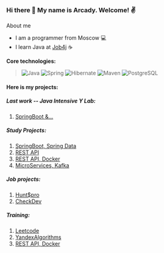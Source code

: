 ### Hi there 👋 My name is Arcady. Welcome! :v:

About me

* I am a programmer from Moscow :computer:
* I learn Java at [Job4j](https://job4j.ru/) :coffee:


<b>Core technologies:</b>
> ![Java](https://img.shields.io/badge/Java-%3E%3D%208-orange) 
![Spring](https://img.shields.io/badge/Spring-%3E2.7-green)
![Hibernate](https://img.shields.io/badge/Hybernate-%3E5.6-red)
![Maven](https://img.shields.io/badge/Maven-%3E4.0-blue)
![PostgreSQL](https://img.shields.io/badge/PostgreSQL-%3E%3D%209-blue)


#### Here is my projects:

##### Last work -- Java Intensive Y Lab:

1. [SpringBoot &...](https://github.com/Arcady555/YLabCarShopService)

##### Study Projects:

1. [SpringBoot, Spring Data](https://github.com/Arcady555/job4j_accidents)
2. [REST API](https://github.com/Arcady555/job4j_url_shortcut)
3. [REST API, Docker](https://github.com/Arcady555/job4j_auth)
4. [MicroServices, Kafka](https://github.com/Arcady555/job4j_fast_food)

##### Job projects:

1. [Hunt$pro](https://github.com/Arcady555/hunt4.pro)
2. [CheckDev](https://github.com/Arcady555/CheckDev)

##### Training:

1. [Leetcode](https://github.com/Arcady555/LeetcodeSolutions)
2. [YandexAlgorithms](https://github.com/Arcady555/YandexAlgorithms)
3. [REST API, Docker](https://github.com/Arcady555/TaskManagementSystem)

<!--
**Arcady555/Arcady555** is a ✨ _special_ ✨ repository because its `README.md` (this file) appears on your GitHub profile.

Here are some ideas to get you started:

- 🔭 I’m currently working on ...
- 🌱 I’m currently learning ...
- 👯 I’m looking to collaborate on ...
- 🤔 I’m looking for help with ...
- 💬 Ask me about ...
- 📫 How to reach me: ...
- 😄 Pronouns: ...
- ⚡ Fun fact: ...
-->
